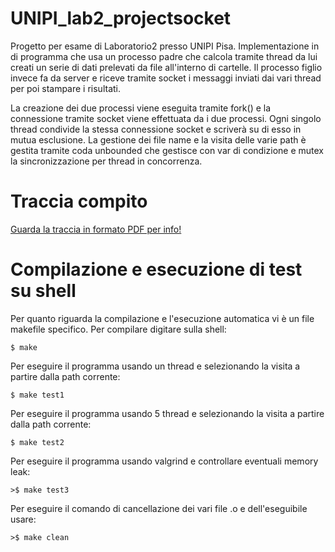 # UNIPI_lab2_projectsocket
Progetto per esame di Laboratorio2 presso UNIPI Pisa. Implementazione in di programma che usa un processo padre che calcola tramite thread da lui creati un serie di dati prelevati da file all'interno di cartelle. Il processo figlio invece fa da server e riceve tramite socket i messaggi inviati dai vari thread per poi stampare i risultati.

La creazione dei due processi viene eseguita tramite fork() e la connessione tramite socket viene effettuata da i due processi. Ogni singolo thread condivide la stessa connessione socket e scriverà su di esso in mutua esclusione.
La gestione dei file name e la visita delle varie path è gestita tramite coda unbounded che gestisce con var di condizione e mutex la sincronizzazione per thread in concorrenza.



# Traccia compito 
[Guarda la traccia in formato PDF per info!](https://drive.google.com/file/d/1DTi2gcoUpxUY6yPcsguJJHVjni0CWNqm/view?usp=share_link)

# Compilazione e esecuzione di test su shell
Per quanto riguarda la compilazione e l'esecuzione automatica vi è un file makefile specifico.
Per compilare digitare sulla shell:
```
$ make
```

Per eseguire il programma usando un thread e selezionando la visita a partire dalla path corrente:
```
$ make test1
```

Per eseguire il programma usando 5 thread e selezionando la visita a partire dalla path corrente:
```
$ make test2
```


Per eseguire il programma usando valgrind e controllare eventuali memory leak:
```
>$ make test3
```


Per eseguire il comando di cancellazione dei vari file .o e dell'eseguibile usare:
```
>$ make clean
```
